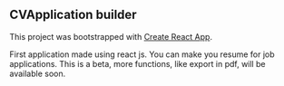 ## CVApplication builder

This project was bootstrapped with [Create React App](https://github.com/facebook/create-react-app).

First application made using react js. You can make you resume for job applications.
This is a beta, more functions, like export in pdf, will be available soon.
